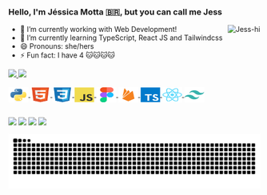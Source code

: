 ### Hello, I'm Jéssica Motta 🇧🇷, but you can call me Jess 

<div>
<img align="right" alt="Jess-hi" src="https://cdn.discordapp.com/attachments/872177629611057214/872178842909950022/avatar_gif_150.gif">
</div>

- 🔭 I’m currently working  with Web Development!
- 🌱 I’m currently learning TypeScript, React JS and Tailwindcss
- 😄 Pronouns: she/hers
- ⚡ Fun fact: I have 4 🐱🐱🐱🐱

<!--- 👯 I’m looking to collaborate on ...
- 🤔 I’m looking for help with ...
 💬 Ask me about ... -->
 
 
 
 
<div>
  <a href="https://github.com/JessMotta">
  <img height="180em" src="https://github-readme-stats.vercel.app/api?username=JessMotta&show_icons=true&theme=synthwave&include_all_commits=true&count_private=true"/>
  <img height="180em" src="https://github-readme-stats.vercel.app/api/top-langs/?username=JessMotta&layout=compact&langs_count=7&theme=synthwave"/>
</div>

  <div style="display: inline_block"><br>
  <img align="center" alt="Jess-Python" height="30" width="40" src="https://raw.githubusercontent.com/devicons/devicon/master/icons/python/python-original.svg">
 <!-- <img align="center" alt="Jess-Android" height="30" width="40" src="https://raw.githubusercontent.com/devicons/devicon/master/icons/android/android-plain.svg">
  <img align="center" alt="Jess-Java" height="30" width="40" src="https://raw.githubusercontent.com/devicons/devicon/master/icons/java/java-original.svg"> -->
  <img align="center" alt="Jess-HTML" height="30" width="40" src="https://raw.githubusercontent.com/devicons/devicon/master/icons/html5/html5-original.svg">
  <img align="center" alt="Jess-CSS" height="30" width="40" src="https://raw.githubusercontent.com/devicons/devicon/master/icons/css3/css3-original.svg">
  <img align="center" alt="Jess-JS" height="30" width="40" src="https://raw.githubusercontent.com/devicons/devicon/master/icons/javascript/javascript-original.svg">
  <img align="center" alt="Jess-Figma" height="30" width="40" src="https://raw.githubusercontent.com/devicons/devicon/master/icons/figma/figma-original.svg">
  <img align="center" alt="Jess-Firebase" height="30" width="40" src="https://raw.githubusercontent.com/devicons/devicon/master/icons/firebase/firebase-plain.svg">
  <img align="center" alt="Jess-TypeScript" height="30" width="40" src="https://raw.githubusercontent.com/devicons/devicon/master/icons/typescript/typescript-plain.svg">
    <img align="center" alt="Jess-React" height="30" width="40" src="https://raw.githubusercontent.com/devicons/devicon/master/icons/react/react-original.svg">
    <img align="center" alt="Jess-React" height="30" width="40" src="https://raw.githubusercontent.com/devicons/devicon/master/icons/tailwindcss/tailwindcss-plain.svg">
   
   
   
   
   
  
    
 
  ##
</div> 
<div> 
  <a href="https://www.youtube.com/channel/UCMzijiSmdwmD6cWfVfwio_g" target="_blank"><img src="https://img.shields.io/badge/YouTube-FF0000?style=for-the-badge&logo=youtube&logoColor=white" target="_blank"></a>
  <a href="https://www.instagram.com/jellmotta/" target="_blank"><img src="https://img.shields.io/badge/-Instagram-%23E4405F?style=for-the-badge&logo=instagram&logoColor=white" target="_blank"></a>
  <a href = "mailto:jessicamotta.robotica@gmail.com"><img src="https://img.shields.io/badge/-Gmail-%23333?style=for-the-badge&logo=gmail&logoColor=white" target="_blank"></a>
  <a href=https://www.linkedin.com/in/jessicamotta17/" target="_blank"><img src="https://img.shields.io/badge/-LinkedIn-%230077B5?style=for-the-badge&logo=linkedin&logoColor=white" target="_blank"></a> 
 
  

 
  ![Snake animation](https://github.com/JessMotta/JessMotta/blob/output/github-contribution-grid-snake.svg)
 
</div>
    
